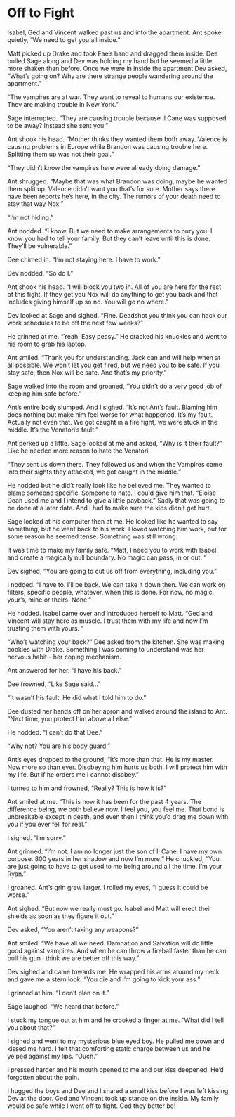 # Off to Fight

Isabel, Ged and Vincent walked past us and into the apartment. Ant spoke quietly, “We need to get you all inside.”

Matt picked up Drake and took Fae’s hand and dragged them inside. Dee pulled Sage along and Dev was holding my hand but he seemed a little more shaken than before. Once we were in inside the apartment Dev asked, “What’s going on? Why are there strange people wandering around the apartment.”

“The vampires are at war. They want to reveal to humans our existence. They are making trouble in New York.”

Sage interrupted. “They are causing trouble because Il Cane was supposed to be away? Instead she sent you.”

Ant shook his head. “Mother thinks they wanted them both away. Valence is causing problems in Europe while Brandon was causing trouble here. Splitting them up was not their goal.”

“They didn’t know the vampires here were already doing damage.” 

Ant shrugged. “Maybe that was what Brandon was doing, maybe he wanted them split up. Valence didn’t want you that’s for sure. Mother says there have been reports he’s here, in the city. The rumors of your death need to stay that way Nox.”

“I’m not hiding.”

Ant nodded. “I know. But we need to make arrangements to bury you. I know you had to tell your family. But they can’t leave until this is done. They’ll be vulnerable.”

Dee chimed in. “I’m not staying here. I have to work.”

Dev nodded, “So do I.”

Ant shook his head. “I will block you two in. All of you are here for the rest of this fight. If they get you Nox will do anything to get you back and that includes giving himself up so no. You will go no where.”

Dev looked at Sage and sighed. “Fine. Deadshot you think you can hack our work schedules to be off the next few weeks?”

He grinned at me. “Yeah. Easy peasy.” He cracked his knuckles and went to his room to grab his laptop. 

Ant smiled. “Thank you for understanding. Jack can and will help when at all possible. We won’t let you get fired, but we need you to be safe. If you stay safe, then Nox will be safe. And that’s my priority.”

Sage walked into the room and groaned, “You didn’t do a very good job of keeping him safe before.”

Ant’s entire body slumped. And I sighed. “It’s not Ant’s fault. Blaming him does nothing but make him feel worse for what happened. It’s my fault. Actually not even that. We got caught in a fire fight, we were stuck in the middle. It’s the Venatori’s fault.”

Ant perked up a little. Sage looked at me and asked, “Why is it their fault?” Like he needed more reason to hate the Venatori. 

“They sent us down there. They followed us and when the Vampires came into their sights they attacked, we got caught in the middle.”

He nodded but he did’t really look like he believed me. They wanted to blame someone specific. Someone to hate. I could give him that. “Eloise Dean used me and I intend to give a little payback.” Sadly that was going to be done at a later date. And I had to make sure the kids didn’t get hurt.

Sage looked at his computer then at me. He looked like he wanted to say something, but he went back to his work. I loved watching him work, but for some reason he seemed tense. Something was still wrong. 

It was time to make my family safe. “Matt, I need you to work with Isabel and create a magically null boundary. No magic can pass, in or out. “

Dev sighed, “You are going to cut us off from everything, including you.”

I nodded. “I have to. I’ll be back. We can take it down then. We can work on filters, specific people, whatever, when this is done. For now, no magic, your’s, mine or theirs. None.”

He nodded. Isabel came over and introduced herself to Matt. “Ged and Vincent will stay here as muscle. I trust them with my life and now I’m trusting them with yours. “

“Who’s watching your back?” Dee asked from the kitchen. She was making cookies with Drake. Something I was coming to understand was her nervous habit - her coping mechanism.

Ant answered for her. “I have his back.”

Dee frowned, “Like Sage said…”

“It wasn’t his fault. He did what I told him to do.” 

Dee dusted her hands off on her apron and walked around the island to Ant. “Next time, you protect him above all else.”

He nodded. “I can’t do that Dee.”

“Why not? You are his body guard.”

Ant’s eyes dropped to the ground, “It’s more than that. He is my master. Now more so than ever. Disobeying him hurts us both. I will protect him with my life. But if he orders me I cannot disobey.”

I turned to him and frowned, “Really? This is how it is?”

Ant smiled at me. “This is how it has been for the past 4 years. The difference being, we both believe now. I feel you, you feel me. That bond is unbreakable except in death, and even then I think you’d drag me down with you if you ever fell for real.”

I sighed. “I’m sorry.”

Ant grinned. “I’m not. I am no longer just the son of Il Cane. I have my own purpose. 800 years in her shadow and now I’m more.” He chuckled, “You are just going to have to get used to me being around all the time. I’m your Ryan.”

I groaned. Ant’s grin grew larger. I rolled my eyes, “I guess it could be worse.”

Ant sighed. “But now we really must go. Isabel and Matt will erect their shields as soon as they figure it out.”

Dev asked, “You aren’t taking any weapons?”

Ant smiled. “We have all we need. Damnation and Salvation will do little good against vampires. And when he can throw a fireball faster than he can pull his gun I think we are better off this way.”

Dev sighed and came towards me. He wrapped his arms around my neck and gave me a stern look. “You die and I’m going to kick your ass.”

I grinned at him. “I don’t plan on it.”

Sage laughed. “We heard that before.”

I stuck my tongue out at him and he crooked a finger at me. “What did I tell you about that?”

I sighed and went to my mysterious blue eyed boy. He pulled me down and kissed me hard. I felt that comforting static charge between us and he yelped against my lips. “Ouch.”

I pressed harder and his mouth opened to me and our kiss deepened. He’d forgotten about the pain.

I hugged the boys and Dee and I shared a small kiss before I was left kissing Dev at the door. Ged and Vincent took up stance on the inside. My family would be safe while I went off to fight. God they better be!

